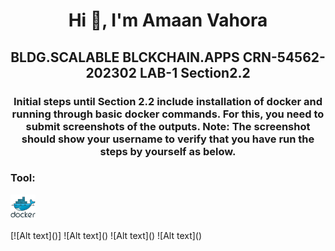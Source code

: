 <h1 align="center">Hi 👋, I'm Amaan Vahora</h1>
<h2 align="center">BLDG.SCALABLE BLCKCHAIN.APPS CRN-54562-202302 LAB-1 Section2.2</h1>
<h3 align="center">Initial steps until Section 2.2 include installation of docker and running through basic docker commands. For this, you need to submit screenshots of the outputs. Note: The screenshot should show your username to verify that you have run the steps by yourself as below.</h3>
<h3 align="left">Tool:</h3>
<p align="left"> <a href="https://www.docker.com/" target="_blank" rel="noreferrer"> <img src="https://raw.githubusercontent.com/devicons/devicon/master/icons/docker/docker-original-wordmark.svg" alt="docker" width="40" height="40"/> </a> </p>
[![Alt text](<https://github.com/Amaanvahora/BCDV-4032/blob/main/Lab1/Basic%20Commands/Screenshot%202024-01-13%20032438.png>)]
![Alt text](<Screenshot 2024-01-13 032455.png>)
![Alt text](<Screenshot 2024-01-13 032517.png>)
![Alt text](<Screenshot 2024-01-13 032841.png>)
